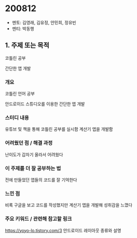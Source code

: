 # 200812

- 멘토: 김영래, 김유정, 안민희, 정유빈
- 멘티: 박동행

## 1. 주제 또는 목적

코틀린 공부

간단한 앱 개발

### 개요

코틀린 언어 공부

안드로이드 스튜디오를 이용한 간단한 앱 개발

### 스터디 내용

유튜브 및 책을 통해 코틀린 공부를 실시함
계산기 앱을 개발함

### 어려웠던 점 / 해결 과정

난이도가 갑자기 올라서 어려웠다

### 이 주제를 더 잘 공부하는 법

전에 만들었던 앱들의 코드를 잘 기억한다

### 느낀 점

비록 구글을 보고 코드를 작성했지만 계산기 앱을 개발해 성취감을 느꼈다

### 주요 키워드 / 관련해 참고할 링크

https://yoyo-lo.tistory.com/3 안드로이드 레이아웃 종류와 설명